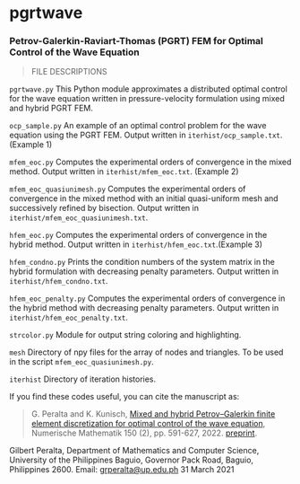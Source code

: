 # pgrtwave

### Petrov-Galerkin-Raviart-Thomas (PGRT) FEM for Optimal Control of the Wave Equation

> FILE DESCRIPTIONS

``pgrtwave.py``
This Python module approximates a distributed optimal control for the wave equation
written in pressure-velocity formulation using mixed and hybrid PGRT FEM.

``ocp_sample.py``
An example of an optimal control problem for the wave equation using the PGRT FEM.
Output written in ``iterhist/ocp_sample.txt``. (Example 1)

``mfem_eoc.py``
Computes the experimental orders of convergence in the mixed method. Output written 
in ``iterhist/mfem_eoc.txt``. (Example 2)

``mfem_eoc_quasiunimesh.py``
Computes the experimental orders of convergence in the mixed method with an initial
quasi-uniform mesh and successively refined by bisection. Output written 
in ``iterhist/mfem_eoc_quasiunimesh.txt``.

``hfem_eoc.py``
Computes the experimental orders of convergence in the hybrid method. 
Output written in ``iterhist/hfem_eoc.txt``.(Example 3)

``hfem_condno.py``
Prints the condition numbers of the system matrix in the hybrid formulation with
decreasing penalty parameters. Output written in ``iterhist/hfem_condno.txt``.

``hfem_eoc_penalty.py``
Computes the experimental orders of convergence in the hybrid method with decreasing
penalty parameters. Output written in ``iterhist/hfem_eoc_penalty.txt``.

``strcolor.py``
Module for output string coloring and highlighting.

``mesh``
Directory of npy files for the array of nodes and triangles. To be used in the script
``mfem_eoc_quasiunimesh.py``.

``iterhist``
Directory of iteration histories.

If you find these codes useful, you can cite the manuscript as:
> G. Peralta and K. Kunisch, [Mixed and hybrid Petrov–Galerkin finite element discretization for optimal control of the wave equation](https://link.springer.com/article/10.1007/s00211-021-01258-9), Numerische Mathematik 150 (2), pp. 591-627, 2022. [preprint](https://static.uni-graz.at/fileadmin/_Persoenliche_Webseite/kunisch_karl/Papers/wave.pdf).


Gilbert Peralta,
Department of Mathematics and Computer Science,
University of the Philippines Baguio,
Governor Pack Road, Baguio, Philippines 2600.
Email: grperalta@up.edu.ph
31 March 2021
